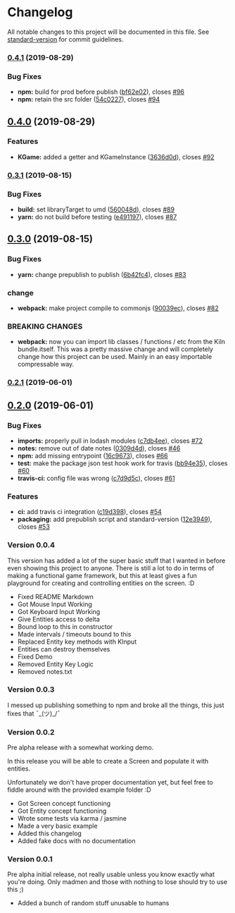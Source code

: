 # Changelog

All notable changes to this project will be documented in this file. See [standard-version](https://github.com/conventional-changelog/standard-version) for commit guidelines.

### [0.4.1](https://github.com/codymikol/game-kiln/compare/v0.4.0...v0.4.1) (2019-08-29)


### Bug Fixes

* **npm:** build for prod before publish ([bf62e02](https://github.com/codymikol/game-kiln/commit/bf62e02)), closes [#96](https://github.com/codymikol/game-kiln/issues/96)
* **npm:** retain the src folder ([54c0227](https://github.com/codymikol/game-kiln/commit/54c0227)), closes [#94](https://github.com/codymikol/game-kiln/issues/94)



## [0.4.0](https://github.com/codymikol/game-kiln/compare/v0.3.1...v0.4.0) (2019-08-29)


### Features

* **KGame:** added a getter and KGameInstance ([3636d0d](https://github.com/codymikol/game-kiln/commit/3636d0d)), closes [#92](https://github.com/codymikol/game-kiln/issues/92)



### [0.3.1](https://github.com/codymikol/game-kiln/compare/v0.3.0...v0.3.1) (2019-08-15)


### Bug Fixes

* **build:** set libraryTarget to umd ([560048d](https://github.com/codymikol/game-kiln/commit/560048d)), closes [#89](https://github.com/codymikol/game-kiln/issues/89)
* **yarn:** do not build before testing ([e491197](https://github.com/codymikol/game-kiln/commit/e491197)), closes [#87](https://github.com/codymikol/game-kiln/issues/87)



## [0.3.0](https://github.com/codymikol/game-kiln/compare/v0.2.1...v0.3.0) (2019-08-15)


### Bug Fixes

* **yarn:** change prepublish to publish ([6b42fc4](https://github.com/codymikol/game-kiln/commit/6b42fc4)), closes [#83](https://github.com/codymikol/game-kiln/issues/83)


### change

* **webpack:** make project compile to commonjs ([90039ec](https://github.com/codymikol/game-kiln/commit/90039ec)), closes [#82](https://github.com/codymikol/game-kiln/issues/82)


### BREAKING CHANGES

* **webpack:** now you can import lib classes /
functions / etc from the Kiln bundle.itself.
This was a pretty massive change and will
completely change how this project can be used.
Mainly in an easy importable compressable way.



### [0.2.1](https://github.com/codymikol/game-kiln/compare/v0.2.0...v0.2.1) (2019-06-01)



## [0.2.0](https://github.com/codymikol/game-kiln/compare/v0.0.4...v0.2.0) (2019-06-01)


### Bug Fixes

* **imports:** properly pull in lodash modules ([c7db4ee](https://github.com/codymikol/game-kiln/commit/c7db4ee)), closes [#72](https://github.com/codymikol/game-kiln/issues/72)
* **notes:** remove out of date notes ([0309d4d](https://github.com/codymikol/game-kiln/commit/0309d4d)), closes [#46](https://github.com/codymikol/game-kiln/issues/46)
* **npm:** add missing entrypoint ([16c9673](https://github.com/codymikol/game-kiln/commit/16c9673)), closes [#66](https://github.com/codymikol/game-kiln/issues/66)
* **test:** make the package json test hook work for travis ([bb94e35](https://github.com/codymikol/game-kiln/commit/bb94e35)), closes [#60](https://github.com/codymikol/game-kiln/issues/60)
* **travis-ci:** config file was wrong ([c7d9d5c](https://github.com/codymikol/game-kiln/commit/c7d9d5c)), closes [#61](https://github.com/codymikol/game-kiln/issues/61)


### Features

* **ci:** add travis ci integration ([c19d398](https://github.com/codymikol/game-kiln/commit/c19d398)), closes [#54](https://github.com/codymikol/game-kiln/issues/54)
* **packaging:** add prepublish script and standard-version ([12e3949](https://github.com/codymikol/game-kiln/commit/12e3949)), closes [#53](https://github.com/codymikol/game-kiln/issues/53)




### Version 0.0.4

This version has added a lot of the super basic stuff that I wanted in before even showing this project to anyone. There is still a lot to do in terms of making a functional game framework, but this at least gives a fun playground for creating and controlling entities on the screen. :D

* Fixed README Markdown
* Got Mouse Input Working
* Got Keyboard Input Working
* Give Entities access to delta
* Bound loop to this in constructor
* Made intervals / timeouts bound to this
* Replaced Entity key methods with KInput
* Entities can destroy themselves
* Fixed Demo
* Removed Entity Key Logic
* Removed notes.txt

### Version 0.0.3

I messed up publishing something to npm and broke all the things, this just fixes that ¯\_(ツ)_/¯ 

### Version 0.0.2

Pre alpha release with a somewhat working demo. 

In this release you will be able to create a Screen and populate it with entities. 

Unfortunately we don't have proper documentation yet, but feel free to fiddle around with the provided example folder :D

* Got Screen concept functioning
* Got Entity concept functioning
* Wrote some tests via karma / jasmine
* Made a very basic example
* Added this changelog
* Added fake docs with no documentation

### Version 0.0.1

Pre alpha initial release, not really usable unless you know exactly what you're doing. Only madmen and those with nothing to lose should try to use this ;)

* Added a bunch of random stuff unusable to humans
